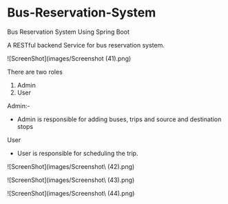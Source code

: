 # Bus-Reservation-System
Bus Reservation System Using Spring Boot

A RESTful backend Service for bus reservation system.

![ScreenShot](images/Screenshot (41).png)

There are two roles 

1. Admin
2. User

Admin:-
* Admin is responsible for adding buses, trips and source and destination stops

User
* User is responsible for scheduling the trip.

![ScreenShot](images/Screenshot\ (42).png)

![ScreenShot](images/Screenshot\ (43).png)

![ScreenShot](images/Screenshot\ (44).png)
